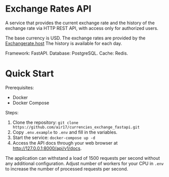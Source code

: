 # Exchange Rates API

A service that provides the current exchange rate and the history of the exchange rate via HTTP REST API,
with access only for authorized users.

The base currency is USD. The exchange rates are provided by the [Exchangerate.host](https://github.com/Formicka/exchangerate.host)
The history is available for each day.

Framework: FastAPI.
Database: PostgreSQL.
Cache: Redis.

# Quick Start

Prerequisites:
- Docker
- Docker Compose

Steps:
1. Clone the repository: `git clone https://github.com/air17/currencies_exchange_fastapi.git`
2. Copy `.env.example` to `.env` and fill in the variables.
3. Start the service: `docker-compose up -d`
4. Access the API docs through your web browser at http://127.0.0.1:8000/api/v1/docs.

The application can withstand a load of 1500 requests per second without any additional configuration.
Adjust number of workers for your CPU in `.env` to increase the number of processed requests per second.
